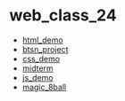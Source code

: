 # web_class_24
<ul>
  <li><a href="html_demo" target="_blank">html_demo</a></li>
  <li><a href="btsn_project" target="_blank">btsn_project</a></li>
  <li><a href="css_demo" target="_blank">css_demo</a></li>
  <li><a href="midterm" target="_blank">midterm</a></li>
  <li><a href="js_demo" target="_blank">js_demo</a></li>
  <li><a href="magic_8ball" target="_blank">magic_8ball</a></li>
</ul>
